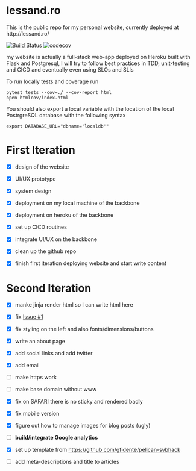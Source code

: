 # lessand.ro
<p>This is the public repo for my personal website, currently deployed at http://lessand.ro/</p>

[![Build Status](https://travis-ci.com/SolbiatiAlessandro/lessand.ro.svg?branch=master)](https://travis-ci.com/SolbiatiAlessandro/lessand.ro)
[![codecov](https://codecov.io/gh/SolbiatiAlessandro/lessand.ro/branch/master/graph/badge.svg)](https://codecov.io/gh/SolbiatiAlessandro/lessand.ro)

my website is actually a full-stack web-app deployed on Heroku built with Flask and Postgresql, I will try to follow best practices in TDD, unit-testing and CICD and eventually even using SLOs and SLIs

To run locally tests and coverage run
```
pytest tests --cov=./ --cov-report html
open htmlcov/index.html
```

You should also export a local variable with the location of the local PostrgreSQL database with the following syntax
```
export DATABASE_URL="dbname='localdb'"
```

First Iteration
===============

- [X] design of the website
- [X] UI/UX prototype
- [X] system design
- [X] deployment on my local machine of the backbone
- [X] deployment on heroku of the backbone
- [X] set up CICD routines
- [X] integrate UI/UX on the backbone
- [X] clean up the github repo
- [X] finish first iteration deploying website and start write content


Second Iteration
================

- [X] manke jinja render html so I can write html here 
- [X] fix [Issue #1](https://github.com/SolbiatiAlessandro/lessand.ro/issues/1)
- [X] fix styling on the left and also fonts/dimensions/buttons 
- [X] write an about page 
- [X] add social links and add twitter 
- [X] add email
- [ ] make https work 
- [ ] make base domain without www
- [X] fix on SAFARI there is no sticky and rendered badly 
- [X] fix mobile version
- [x] figure out how to manage images for blog posts (ugly)
- [ ] **build/integrate Google analytics**
- [x] set up template from https://github.com/gfidente/pelican-svbhack
- [ ] add meta-descriptions and title to articles


